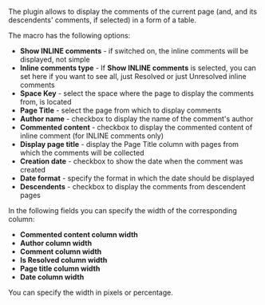 The plugin allows to display the comments of the current page (and, and its descendents' comments, if selected) in a form of a table.

The macro has the following options:

* <b>Show INLINE comments</b> - if switched on, the inline comments will be displayed, not simple
* <b>Inline comments type</b> - If <b>Show INLINE comments</b> is selected, you can set here if you want to see all, just Resolved or just Unresolved inline comments
* <b>Space Key</b> - select the space where the page to display the comments from, is located
* <b>Page Title</b> - select the page from which to display comments
* <b>Author name</b> - checkbox to display the name of the comment's author
* <b>Commented content</b> - checkbox to display the commented content of inline comment (for INLINE comments only)
* <b>Display page title</b> - display the Page Title column with pages from which the comments will be collected
* <b>Creation date</b> - checkbox to show the date when the comment was created
* <b>Date format</b> - specify the format in which the date should be displayed
* <b>Descendents</b> - checkbox to display the comments from descendent pages

In the following fields you can specify the width of the corresponding column:

* <b>Commented content column width</b>
* <b>Author column width</b>
* <b>Comment column width</b>
* <b>Is Resolved column width</b>
* <b>Page title column width</b>
* <b>Date column width</b>

You can specify the width in pixels or percentage.
